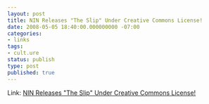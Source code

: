 ```yaml
---
layout: post
title: NIN Releases "The Slip" Under Creative Commons License!
date: 2008-05-05 18:40:00.000000000 -07:00
categories:
- links
tags:
- cult.ure
status: publish
type: post
published: true
---
```

Link: <a href="http://blog.wired.com/music/2008/05/nine-inch-nails.html">NIN Releases "The Slip" Under Creative Commons License!</a>
